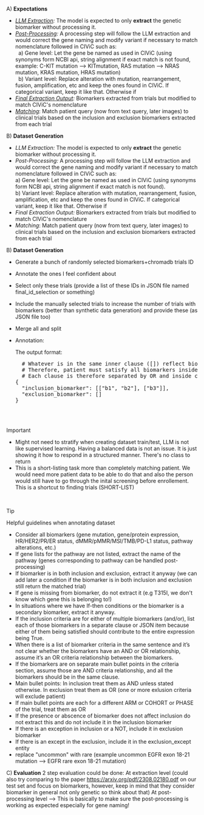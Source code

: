 A) **Expectations**
  - _<ins>LLM Extraction</ins>:_ The model is expected to only **extract** the genetic biomarker without processing it.
  - _<ins>Post-Processing</ins>:_ A processing step will follow the LLM extraction and would correct the gene naming and modify variant if necessary to match nomenclature followed in CIViC such as: <br>
    &nbsp; a) Gene level: Let the gene be named as used in CIViC (using synonyms form NCBI api, string alignment if exact match is not found, example: C-KIT mutation --> KITmutation, RAS mutation --> NRAS mutation, KRAS mutation, HRAS mutation) <br>
    &nbsp; b) Variant level: Replace alteration with mutation, rearrangement, fusion, amplification, etc and keep the ones found in CIViC. If categorical variant, keep it like that. Otherwise if 
  - _<ins>Final Extraction Output</ins>:_ Biomarkers extracted from trials but modified to match CIViC's nomenclature
  - _<ins>Matching</ins>_: Match patient query (now from text query, later images) to clinical trials based on the inclusion and exclusion biomarkers extracted from each trial

B) **Dataset Generation**

  - _LLM Extraction:_ The model is expected to only **extract** the genetic biomarker without processing it.
  - _Post-Processing:_ A processing step will follow the LLM extraction and would correct the gene naming and modify variant if necessary to match nomenclature followed in CIViC such as: <br>
        a) Gene level: Let the gene be named as used in CIViC (using synonyms form NCBI api, string alignment if exact match is not found).<br>
        b) Variant level: Replace alteration with mutation, rearrangement, fusion, amplification, etc and keep the ones found in CIViC. If categorical variant, keep it like that. Otherwise if 
  - _Final Extraction Output:_ Biomarkers extracted from trials but modified to match CIViC's nomenclature
  - _Matching_: Match patient query (now from text query, later images) to clinical trials based on the inclusion and exclusion biomarkers extracted from each trial


B) **Dataset Generation**
- Generate a bunch of randomly selected biomarkers+chromadb trials ID
- Annotate the ones I feel confident about
- Select only these trials (provide a list of these IDs in JSON file named final_id_selection or something)
- Include the manually selected trials to increase the number of trials with biomarkers (better than synthetic data generation) and provide these (as JSON file too)
- Merge all and split
- Annotation:
  
  The output format:
  <pre>
    # Whatever is in the same inner clause ([]) reflect biomarkers that should exist together to render patient eligible (logic AND).
    # Therefore, patient must satisfy all biomarkers inside one of the clauses to be eligible.
    # Each clause is therefore separated by OR and inside clause biomarkers are separated by AND
  {
    "inclusion_biomarker": [["b1", "b2"], ["b3"]],
    "exclusion_biomarker": []
  }</pre>

<br><br>

>[!IMPORTANT]
> - Might not need to stratify when creating dataset train/test, LLM is not like supervised learning. Having a balanced data is not an issue. It is just showing it how to respond in a structured manner. There's no class to return</span>
> - This is a short-listing task more than completely matching patient. We would need more patient data to be able to do that and also the person would still have to go through the inital screening before enrollement. This is a shortcut to finding trials (SHORT-LIST)

<br>

> [!TIP]
> Helpful guidelines when annotating dataset
> - Consider all biomarkers (gene mutation, gene/protein expression, HR/HER2/PR/ER status, dMMR/pMMR/MSI/TMB/PD-L1 status, pathway alterations, etc.)
> - If gene lists for the pathway are not listed, extract the name of the pathway (genes corresponding to pathway can be handled post-processing)
> - If biomarker is in both inclusion and exclusion, extract it anyway (we can add later a condition if the biomarker is in both inclusion and exclusion still return the matched trial)
> - If gene is missing from biomarker, do not extract it (e.g T315I, we don't know which gene this is belonging to!)
> - In situations where we have If-then conditions or the biomarker is a secondary biomarker, extract it anyway.
> - If the inclusion criteria are for either of multiple biomarkers (and/or), list each of those biomarkers in a separate clause or JSON item because either of them being satisfied should contribute to the entire expression being True.
> - When there is a list of biomarker criteria in the same sentence and it’s not clear whether the biomarkers have an AND or OR relationship, assume it’s an OR criteria relationship between the biomarkers.
> - If the biomarkers are on separate main bullet points in the criteria section, assume those are AND criteria relationship, and all the biomarkers should be in the same clause.
> - Main bullet points: In inclusion treat them as AND unless stated otherwise. In exclusion treat them as OR (one or more exlusion criteria will exclude patient)
> - If main bullet points are each for a different ARM or COHORT or PHASE of the trial, treat them as OR
> - If the presence or abscence of biomarker does not affect inclusion do not extract this and do not include it in the inclusion biomarker
> - If there is an exception in inclusion or a NOT, include it in exclusion biomarker
> - If there is an except in the exclusion, include it in the exclusion_except entity
> - replace "uncommon" with rare (example uncommon EGFR exon 18-21 mutation --> EGFR rare exon 18-21 mutation)


C) **Evaluation**
2 step evaluation could be done:
At extraction level (could also try comparing to the paper https://arxiv.org/pdf/2308.02180.pdf on our test set and focus on biomarkers, however, keep in mind that they consider biomarker in general not only genetic so think about that)
At post-processing level --> This is basically to make sure the post-processing is working as expected especially for gene naming! 
